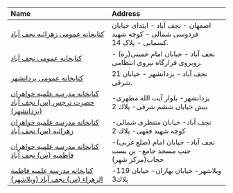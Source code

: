 | Name                                                                      | Address                                                                      |
|:--------------------------------------------------------------------------|:-----------------------------------------------------------------------------|
| [كتابخانه عمومی زهرائیه نجف آباد](http://zahralib.com)                    | اصفهان - نجف آباد - ابتدای خیابان فردوسی شمالی - کوچه شهید کسمایی - پلاک 14. |
| [كتابخانه عمومی نجف آباد](http://isfahanpl.ir)                            | نجف آباد - خیابان امام خمینی(ره) - روبروی قرارگاه نیروی انتظامی.             |
| [كتابخانه عمومی یزدانشهر](http://isfahanpl.ir)                            | نجف آباد - یزدانشهر - خیابان 21 شرقی.                                        |
| [کتابخانه مدرسه علمیه خواهران حضرت نرجس (س) نجف آباد (یزدانشهر)](http://) | یزدانشهر- بلوار آیت الله مطهری- نبش خیابان ششم شرقی- پلاك 2                  |
| [کتابخانه مدرسه علمیه خواهران زهرائیه (س) نجف آباد](http://)              | نجف آباد- خیابان منتظری شمالی- كوچه شهید فقهی- پلاك 2                        |
| [کتابخانه مدرسه علمیه خواهران فاطمیه (س) نجف آباد](http://)               | نجف آباد- خیابان امام (ضلع غربی)- جنب مسجد جامع- بن بست حجاب(مركز شهر)       |
| [کتابخانه مدرسه علمیه فاطمة الزهراء (س) نجف آباد (ویلاشهر)](http://)      | ویلاشهر- خیابان بهاران- خیابان 119- پلاك3                                    |